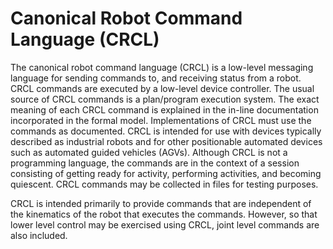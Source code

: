 Canonical Robot Command Language (CRCL)
====

The canonical robot command language (CRCL) is a low-level messaging language for sending commands to, and receiving status from a robot. CRCL commands are executed by a low-level device controller. The usual source of CRCL commands is a plan/program execution system. The exact meaning of each CRCL command is explained in the in-line documentation incorporated in the formal model. Implementations of CRCL must use the commands as documented. CRCL is intended for use with devices typically described as industrial robots and for other positionable automated devices such as automated guided vehicles (AGVs). Although CRCL is not a programming language, the commands are in the context of a session consisting of getting ready for activity, performing activities, and becoming quiescent. CRCL commands may be collected in files for testing purposes.

CRCL is intended primarily to provide commands that are independent of the kinematics of the robot that executes the commands. However, so that lower level control may be exercised using CRCL, joint level commands are also included.
